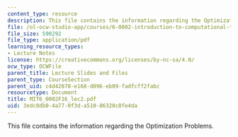 ```yaml
---
content_type: resource
description: This file contains the information regarding the Optimization Problems.
file: /ol-ocw-studio-app/courses/6-0002-introduction-to-computational-thinking-and-data-science-fall-2016/3edc8db04a770f3da51086320c8fe4da_MIT6_0002F16_lec2.pdf
file_size: 590292
file_type: application/pdf
learning_resource_types:
- Lecture Notes
license: https://creativecommons.org/licenses/by-nc-sa/4.0/
ocw_type: OCWFile
parent_title: Lecture Slides and Files
parent_type: CourseSection
parent_uid: c4d42078-e168-d096-eb09-fadfcff2fabc
resourcetype: Document
title: MIT6_0002F16_lec2.pdf
uid: 3edc8db0-4a77-0f3d-a510-86320c8fe4da
---
```

This file contains the information regarding the Optimization Problems.